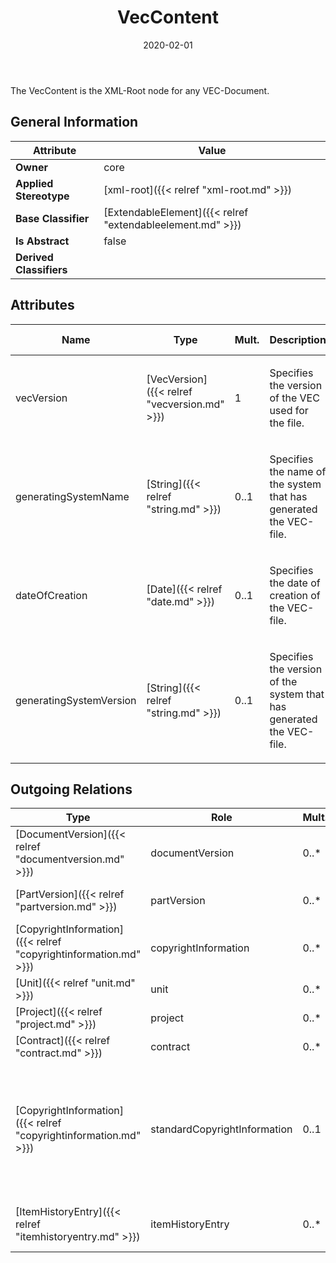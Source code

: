 ﻿---
title: VecContent
toc: false
type: specs
date: "2020-02-01"
draft: false
specification: VEC
version: 1.2.0
documentType: "Recommendation"
elementType: Class
classes:
  - VecContent
menu_name: vec-1.2.0
---
<p> The VecContent is the XML-Root node for any VEC-Document.      </p>

## General Information

| Attribute               | Value |
|-------------------------|-------|
| **Owner**               | core |
| **Applied Stereotype**  | [xml-root]({{< relref "xml-root.md" >}})<br/>  |
| **Base Classifier**     | [ExtendableElement]({{< relref "extendableelement.md" >}})<br/>  |
| **Is Abstract**         | false |
| **Derived Classifiers** |   |

## Attributes
|  Name  |  Type  |  Mult.  |  Description  |  Owning Classifier  |
|--------|--------|---------|---------------|--------------|
|vecVersion | [VecVersion]({{< relref "vecversion.md" >}}) | 1 | <p> Specifies the version of the VEC used for the file.      </p> | [VecContent]({{< relref "veccontent.md" >}}) |
|generatingSystemName | [String]({{< relref "string.md" >}}) | 0..1 | <p>Specifies the name of the system that has generated the VEC-file.  </p> | [VecContent]({{< relref "veccontent.md" >}}) |
|dateOfCreation | [Date]({{< relref "date.md" >}}) | 0..1 | <p>Specifies the date of creation of the VEC-file.  </p> | [VecContent]({{< relref "veccontent.md" >}}) |
|generatingSystemVersion | [String]({{< relref "string.md" >}}) | 0..1 | <p>Specifies the version of the system that has generated the VEC-file. </p> | [VecContent]({{< relref "veccontent.md" >}}) |

## Outgoing Relations
|    Type  |   Role   |   Mult.   |   Mult.   |   Description   |
|----------|----------|-----------|-----------|-----------------|
| [DocumentVersion]({{< relref "documentversion.md" >}}) | documentVersion | 0..* | 1 | Specifies the DocumentVersions contained in the VEC-file. |
| [PartVersion]({{< relref "partversion.md" >}}) | partVersion | 0..* | 1 | Specifies the PartVersions contained in the VEC-file. |
| [CopyrightInformation]({{< relref "copyrightinformation.md" >}}) | copyrightInformation | 0..* | 1 | Specifies the CopyrightInformation used in the VEC-file. |
| [Unit]({{< relref "unit.md" >}}) | unit | 0..* | 1 | Specifies the Units used in the VEC-file. |
| [Project]({{< relref "project.md" >}}) | project | 0..* | 1 | Specifies the Projects used in the VEC-file. |
| [Contract]({{< relref "contract.md" >}}) | contract | 0..* | 1 | Specifies the contracts used in the VEC-file. |
| [CopyrightInformation]({{< relref "copyrightinformation.md" >}}) | standardCopyrightInformation | 0..1 | 0..* | <p> References the <i>CopyrightInformation</i> that is in effect for the complete content of this <i>VecContent</i>. It is applied to all <i>ItemVersions</i> that do not references their own individual <i>CopyrightInformation.</i>      </p> |
| [ItemHistoryEntry]({{< relref "itemhistoryentry.md" >}}) | itemHistoryEntry | 0..* | 1 | Specifies the ItemVersionHistoryEntries for ItemVersions contained in the VEC-file. |
